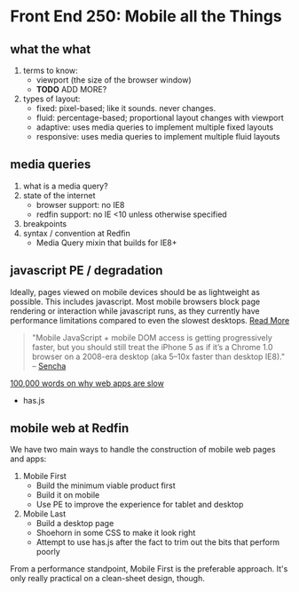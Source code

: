 # Front End 250: Mobile all the Things


## what the what

1. terms to know:
	* viewport (the size of the browser window)
	* **TODO** ADD MORE?
2. types of layout:
	* fixed: pixel-based; like it sounds. never changes.
	* fluid: percentage-based; proportional layout changes with viewport
	* adaptive: uses media queries to implement multiple fixed layouts
	* responsive: uses media queries to implement multiple fluid layouts


## media queries

1. what is a media query? 
2. state of the internet
	* browser support: no IE8
	* redfin support: no IE <10 unless otherwise specified
3. breakpoints
4. syntax / convention at Redfin
	* Media Query mixin that builds for IE8+


## javascript PE / degradation

Ideally, pages viewed on mobile devices should be as lightweight as possible. This includes javascript. Most mobile browsers block page rendering or interaction while javascript runs, as they currently have performance limitations compared to even the slowest desktops. [Read More][sencha-perf]

> "Mobile JavaScript + mobile DOM access is getting progressively faster, but you should still treat the iPhone 5 as if it’s a Chrome 1.0 browser on a 2008-era desktop (aka 5–10x faster than desktop IE8)." – [Sencha][sencha-perf]

[100,000 words on why web apps are slow][sealed]

* has.js


## mobile web at Redfin

We have two main ways to handle the construction of mobile web pages and apps:

1. Mobile First
	* Build the minimum viable product first
	* Build it on mobile
	* Use PE to improve the experience for tablet and desktop
2. Mobile Last
	* Build a desktop page
	* Shoehorn in some CSS to make it look right
	* Attempt to use has.js after the fact to trim out the bits that perform poorly

From a performance standpoint, Mobile First is the preferable approach. It's only really practical on a clean-sheet design, though.




 [sencha-perf]: http://www.sencha.com/blog/5-myths-about-mobile-web-performance/
 [sealed]: http://sealedabstract.com/rants/why-mobile-web-apps-are-slow/